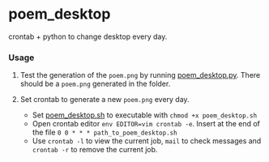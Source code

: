 # poem_desktop
crontab + python to change desktop every day.

### Usage
1. Test the generation of the `poem.png` by running [poem_desktop.py](poem_desktop.py). There should be a `poem.png` generated in the folder.

2. Set crontab to generate a new `poem.png` every day.
	* Set [poem_desktop.sh](poem_desktop.py) to executable with `chmod +x poem_desktop.sh`
	* Open crontab editor `env EDITOR=vim crontab -e`. Insert at the end of the file `0 0 * * * path_to_poem_desktop.sh`
	* Use `crontab -l` to view the current job, `mail` to check messages and `crontab -r` to remove the current job.
